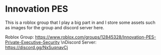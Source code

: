 # Innovation PES
This is a roblox group that I play a big part in and I store some assets such as images for the group and discord server here.

Roblox Group: https://www.roblox.com/groups/12845328/Innovation-PES-Private-Executive-Security \nDiscord Server: https://discord.gg/NxSuqnavCj
